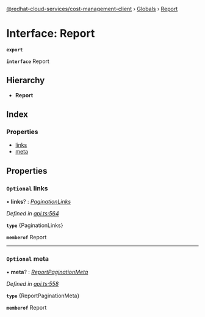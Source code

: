 [@redhat-cloud-services/cost-management-client](../README.md) › [Globals](../globals.md) › [Report](report.md)

# Interface: Report

**`export`** 

**`interface`** Report

## Hierarchy

* **Report**

## Index

### Properties

* [links](report.md#optional-links)
* [meta](report.md#optional-meta)

## Properties

### `Optional` links

• **links**? : *[PaginationLinks](paginationlinks.md)*

*Defined in [api.ts:564](https://github.com/RedHatInsights/javascript-clients/blob/master/packages/cost-management/api.ts#L564)*

**`type`** {PaginationLinks}

**`memberof`** Report

___

### `Optional` meta

• **meta**? : *[ReportPaginationMeta](reportpaginationmeta.md)*

*Defined in [api.ts:558](https://github.com/RedHatInsights/javascript-clients/blob/master/packages/cost-management/api.ts#L558)*

**`type`** {ReportPaginationMeta}

**`memberof`** Report
